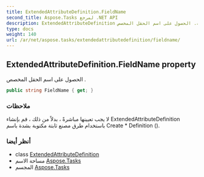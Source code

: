 ```yaml
---
title: ExtendedAttributeDefinition.FieldName
second_title: Aspose.Tasks لمرجع .NET API
description: ExtendedAttributeDefinition ملكية. الحصول على اسم الحقل المخصص .
type: docs
weight: 140
url: /ar/net/aspose.tasks/extendedattributedefinition/fieldname/
---
```

## ExtendedAttributeDefinition.FieldName property

الحصول على اسم الحقل المخصص .

```csharp
public string FieldName { get; }
```

### ملاحظات

لا يجب تعيينها مباشرةً ، بدلاً من ذلك ، قم بإنشاء ExtendedAttributeDefinition باستخدام طرق مصنع ثابتة مكتوبة بشدة باسم Create * Definition ().

### أنظر أيضا

* class [ExtendedAttributeDefinition](../)
* مساحة الاسم [Aspose.Tasks](../../extendedattributedefinition/)
* المجسم [Aspose.Tasks](../../../)


